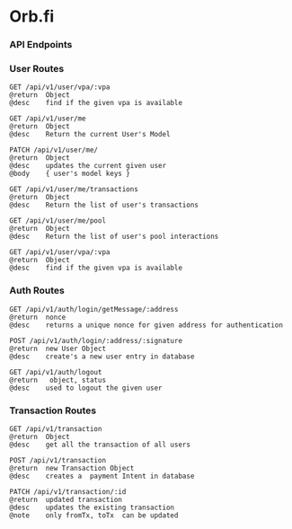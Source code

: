 # Orb.fi

### API Endpoints

### User Routes

    GET /api/v1/user/vpa/:vpa
    @return  Object
    @desc    find if the given vpa is available

    GET /api/v1/user/me
    @return  Object
    @desc    Return the current User's Model

    PATCH /api/v1/user/me/
    @return  Object
    @desc    updates the current given user
    @body    { user's model keys }

    GET /api/v1/user/me/transactions
    @return  Object
    @desc    Return the list of user's transactions

    GET /api/v1/user/me/pool
    @return  Object
    @desc    Return the list of user's pool interactions

    GET /api/v1/user/vpa/:vpa
    @return  Object
    @desc    find if the given vpa is available

### Auth Routes

    GET /api/v1/auth/login/getMessage/:address
    @return  nonce
    @desc    returns a unique nonce for given address for authentication

    POST /api/v1/auth/login/:address/:signature
    @return  new User Object
    @desc    create's a new user entry in database

    GET /api/v1/auth/logout
    @return   object, status
    @desc    used to logout the given user

### Transaction Routes

    GET /api/v1/transaction
    @return  Object
    @desc    get all the transaction of all users

    POST /api/v1/transaction
    @return  new Transaction Object
    @desc    creates a  payment Intent in database

    PATCH /api/v1/transaction/:id
    @return  updated transaction
    @desc    updates the existing transaction
    @note    only fromTx, toTx  can be updated
